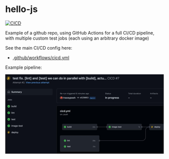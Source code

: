 # hello-js

[![CICD](https://github.com/internetarchive/hello-js/actions/workflows/cicd.yml/badge.svg)](https://github.com/internetarchive/hello-js/actions/workflows/cicd.yml)

Example of a github repo, using GitHub Actions for a full CI/CD pipeline, with multiple custom test jobs (each using an arbitrary docker image)

See the main CI/CD config here:
- [.github/workflows/cicd.yml](.github/workflows/cicd.yml)

Example pipeline:

![Example pipeline](pipeline.jpg)
